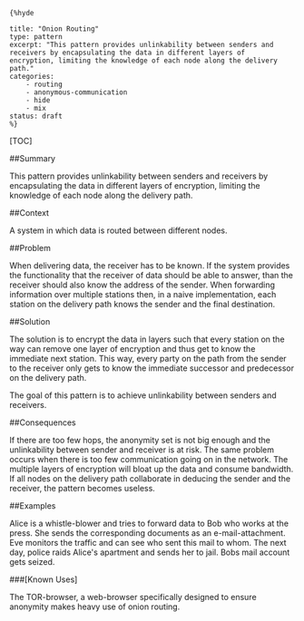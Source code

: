     {%hyde

    title: "Onion Routing"
    type: pattern
    excerpt: "This pattern provides unlinkability between senders and
    receivers by encapsulating the data in different layers of
    encryption, limiting the knowledge of each node along the delivery
    path."
    categories: 
        - routing
        - anonymous-communication
        - hide
        - mix
    status: draft
    %}

[TOC]

<!--###[Also Known As]-->
<!-- All other names the pattern is known by.-->



##Summary
<!-- One short paragraph summarising the pattern.-->

This pattern provides unlinkability between senders and receivers by
encapsulating the data in different layers of encryption, limiting the
knowledge of each node along the delivery path.

##Context
<!-- The situations in which the pattern may apply.-->

A system in which data is routed between different nodes.

##Problem
<!-- The problem a pattern addresses, including a list of forces describing why a problem might be difficult to solve.-->

When delivering data, the receiver has to be known. If the system
provides the functionality that the receiver of data should be able to
answer, than the receiver should also know the address of the sender.
When forwarding information over multiple stations then, in a naive
implementation, each station on the delivery path knows the sender and
the final destination.

##Solution
<!-- A concise description of how the pattern addresses the problem.-->

The solution is to encrypt the data in layers such that every station
on the way can remove one layer of encryption and thus get to know the
immediate next station. This way, every party on the path from the
sender to the receiver only gets to know the immediate successor and
predecessor on the delivery path.

<!--goals-->
The goal of this pattern is to achieve unlinkability between senders
and receivers.

<!--###[Structure]-->
<!--A detailed specification of the structural aspects of the pattern. A class diagram if applicable.-->



<!--###[Implementation]-->
<!--Guidelines for implementing the pattern; code fragments; suggested PETS; policy fragments.-->



##Consequences
<!--The advantages (benefits) and disadvantages (liabilities) of applying the pattern.-->



<!--constraints and consequences-->
If there are too few hops, the anonymity set is not big enough and the
unlinkability between sender and receiver is at risk. The same problem
occurs when there is too few communication going on in the network.
The multiple layers of encryption will bloat up the data and consume
bandwidth. If all nodes on the delivery path collaborate in deducing
the sender and the receiver, the pattern becomes useless.

<!--###[Constraints]-->
<!-- limitations as a consequence of applying the pattern.-->



##Examples
<!--Motivational example to see how the pattern is applied.-->

Alice is a whistle-blower and tries to forward data to Bob who works at
the press. She sends the corresponding documents as an
e-mail-attachment. Eve monitors the traffic and can see who sent this
mail to whom. The next day, police raids Alice's apartment and sends
her to jail. Bobs mail account gets seized.

###[Known Uses]
<!-- Pointers to various applications of the pattern.-->

The TOR-browser, a web-browser specifically designed to ensure
anonymity makes heavy use of onion routing.

<!--##See Also-->
<!-- Any pointers to relevant information, not contained in the subfields below.-->



<!--###[Related Patterns]-->
<!-- Supporting and conflicting patterns-->



<!--###[Sources]-->
<!-- References to the original source of the pattern.-->



<!--##General Comments-->
<!-- Separate discussion on the pattern.-->



<!--##Tags-->
<!-- User definable descriptors for additional correlation.-->


